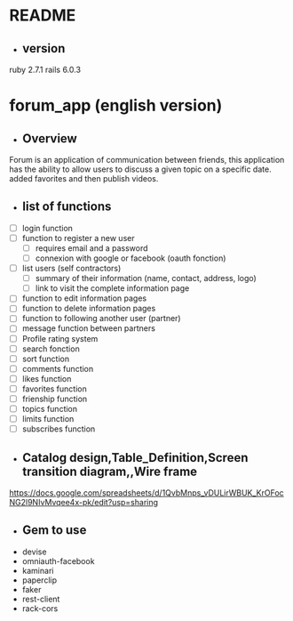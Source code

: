 # README
* ## version
ruby 2.7.1
rails 6.0.3

# forum_app (english version)
* ## Overview

Forum is an application of communication between friends, this application has the ability to allow users to discuss a given topic on a specific date. added favorites and then publish videos.

* ## list of functions

 - [ ] login function
 - [ ] function to register a new user
    - [ ] requires email and a password
     - [ ] connexion with google or facebook (oauth fonction)
 - [ ] list users (self contractors) 
    - [ ] summary of their information (name, contact, address, logo)
    - [ ] link to visit the complete information page 
- [ ] function to edit information pages
- [ ] function to delete information pages
- [ ] function to following another user (partner)
- [ ] message function between partners
- [ ] Profile rating system
- [ ] search fonction
- [ ] sort function
- [ ] comments function
- [ ] likes function
- [ ] favorites function
- [ ] frienship function
- [ ] topics function
- [ ] limits function
- [ ] subscribes function

* ## Catalog design,Table_Definition,Screen transition diagram,,Wire frame

https://docs.google.com/spreadsheets/d/1QvbMnps_vDULirWBUK_KrOFocNG2l9NIvMvqee4x-pk/edit?usp=sharing

* ## Gem to use
* devise
* omniauth-facebook
* kaminari
* paperclip
* faker
* rest-client
* rack-cors